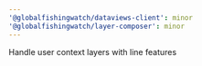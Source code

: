 ```yaml
---
'@globalfishingwatch/dataviews-client': minor
'@globalfishingwatch/layer-composer': minor
---
```


Handle user context layers with line features
